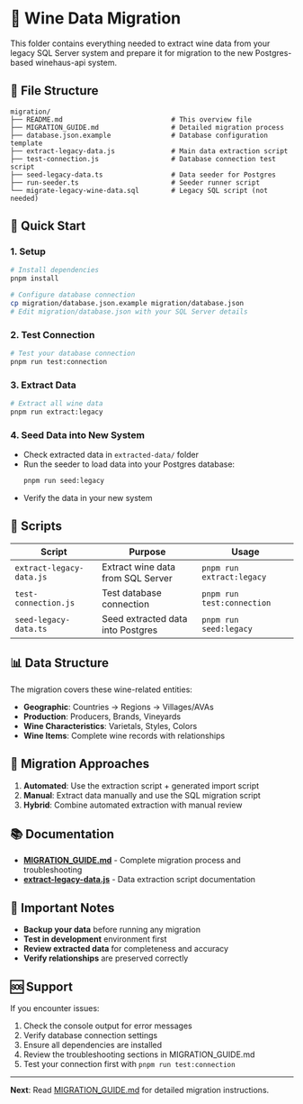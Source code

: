 # 🍷 Wine Data Migration

This folder contains everything needed to extract wine data from your legacy SQL Server system and prepare it for migration to the new Postgres-based winehaus-api system.

## 📁 File Structure

```
migration/
├── README.md                           # This overview file
├── MIGRATION_GUIDE.md                  # Detailed migration process
├── database.json.example               # Database configuration template
├── extract-legacy-data.js              # Main data extraction script
├── test-connection.js                  # Database connection test script
├── seed-legacy-data.ts                 # Data seeder for Postgres
├── run-seeder.ts                       # Seeder runner script
└── migrate-legacy-wine-data.sql        # Legacy SQL script (not needed)
```

## 🚀 Quick Start

### 1. **Setup**
```bash
# Install dependencies
pnpm install

# Configure database connection
cp migration/database.json.example migration/database.json
# Edit migration/database.json with your SQL Server details
```

### 2. **Test Connection**
```bash
# Test your database connection
pnpm run test:connection
```

### 3. **Extract Data**
```bash
# Extract all wine data
pnpm run extract:legacy
```

### 4. **Seed Data into New System**
- Check extracted data in `extracted-data/` folder
- Run the seeder to load data into your Postgres database:
  ```bash
  pnpm run seed:legacy
  ```
- Verify the data in your new system

## 🔧 Scripts

| Script | Purpose | Usage |
|--------|---------|-------|
| `extract-legacy-data.js` | Extract wine data from SQL Server | `pnpm run extract:legacy` |
| `test-connection.js` | Test database connection | `pnpm run test:connection` |
| `seed-legacy-data.ts` | Seed extracted data into Postgres | `pnpm run seed:legacy` |

## 📊 Data Structure

The migration covers these wine-related entities:

- **Geographic**: Countries → Regions → Villages/AVAs
- **Production**: Producers, Brands, Vineyards
- **Wine Characteristics**: Varietals, Styles, Colors
- **Wine Items**: Complete wine records with relationships

## 🎯 Migration Approaches

1. **Automated**: Use the extraction script + generated import script
2. **Manual**: Extract data manually and use the SQL migration script
3. **Hybrid**: Combine automated extraction with manual review

## 📚 Documentation

- **[MIGRATION_GUIDE.md](./MIGRATION_GUIDE.md)** - Complete migration process and troubleshooting
- **[extract-legacy-data.js](./extract-legacy-data.js)** - Data extraction script documentation

## 🚨 Important Notes

- **Backup your data** before running any migration
- **Test in development** environment first
- **Review extracted data** for completeness and accuracy
- **Verify relationships** are preserved correctly

## 🆘 Support

If you encounter issues:

1. Check the console output for error messages
2. Verify database connection settings
3. Ensure all dependencies are installed
4. Review the troubleshooting sections in MIGRATION_GUIDE.md
5. Test your connection first with `pnpm run test:connection`

---

**Next**: Read [MIGRATION_GUIDE.md](./MIGRATION_GUIDE.md) for detailed migration instructions.
